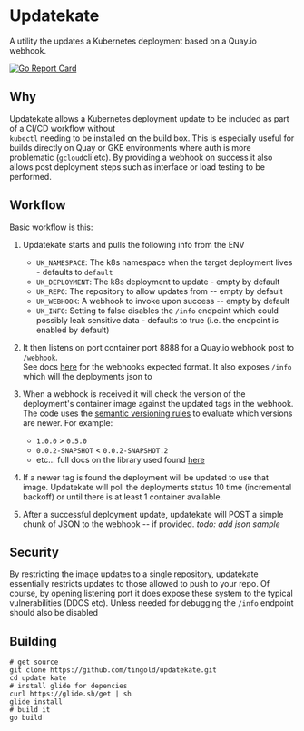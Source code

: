 # Updatekate
A utility the updates a Kubernetes deployment based on a Quay.io webhook. 

[![Go Report Card](https://goreportcard.com/badge/github.com/tingold/updatekate)](https://goreportcard.com/report/github.com/tingold/updatekate)

## Why
Updatekate allows a Kubernetes deployment update to be included as part of a CI/CD workflow without  
 `kubectl` needing to be installed on the build box.  This is especially useful for builds directly on Quay or 
GKE environments where auth is more problematic (`gcloud`cli etc). By providing a webhook on success it also allows
post deployment steps such as interface or load testing to be performed.  

## Workflow

Basic workflow is this:

1) Updatekate starts and pulls the following info from the ENV
    * `UK_NAMESPACE`: The k8s namespace when the target deployment lives - defaults to `default` 
    * `UK_DEPLOYMENT`: The k8s deployment to update - empty by default 
    * `UK_REPO`: The repository to allow updates from -- empty by default
    * `UK_WEBHOOK`: A webhook to invoke upon success -- empty by default
    * `UK_INFO`: Setting to false disables the `/info` endpoint which could possibly leak sensitive data - defaults to true (i.e. the endpoint is enabled by default)

2) It then listens on port container port 8888 for a Quay.io webhook post to `/webhook`.  
See docs [here](https://docs.quay.io/guides/notifications.html) for the webhooks expected format.  It also exposes
`/info` which will the deployments json to 

3) When a webhook is received it will check the version of the deployment's container image against the updated tags in 
the webhook. The code uses the [semantic versioning rules](http://semver.org/) to evaluate which versions are newer. 
For example:
    * `1.0.0` > `0.5.0`
    * `0.0.2-SNAPSHOT` < `0.0.2-SNAPSHOT.2`
    * etc... full docs on the library used found [here](https://github.com/blang/semver)
    
4) If a newer tag is found the deployment will be updated to use that image. Updatekate will poll the deployments 
status 10 time (incremental backoff) or until there is at least 1 container available.

5) After a successful deployment update, updatekate will POST a simple chunk of JSON to the webhook -- if provided.
  _todo: add json sample_

## Security 
By restricting the image updates to a single repository, updatekate essentially restricts updates to those allowed
to push to your repo. Of course, by opening listening port it does expose these system to the typical vulnerabilities (DDOS etc).
Unless needed for debugging the `/info` endpoint should also be disabled   

## Building

```
# get source
git clone https://github.com/tingold/updatekate.git
cd update kate 
# install glide for depencies 
curl https://glide.sh/get | sh
glide install
# build it
go build 
```